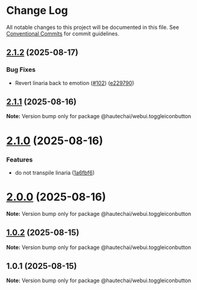 # Change Log

All notable changes to this project will be documented in this file.
See [Conventional Commits](https://conventionalcommits.org) for commit guidelines.

## [2.1.2](https://github.com/HautechAI/webui/compare/@hautechai/webui.toggleiconbutton@2.1.1...@hautechai/webui.toggleiconbutton@2.1.2) (2025-08-17)

### Bug Fixes

- Revert linaria back to emotion ([#102](https://github.com/HautechAI/webui/issues/102)) ([e229790](https://github.com/HautechAI/webui/commit/e229790dae8eba4b3037bbe41365e5a73ab7f6dc))

## [2.1.1](https://github.com/HautechAI/webui/compare/@hautechai/webui.toggleiconbutton@2.1.0...@hautechai/webui.toggleiconbutton@2.1.1) (2025-08-16)

**Note:** Version bump only for package @hautechai/webui.toggleiconbutton

# [2.1.0](https://github.com/HautechAI/webui/compare/@hautechai/webui.toggleiconbutton@1.0.2...@hautechai/webui.toggleiconbutton@2.1.0) (2025-08-16)

### Features

- do not transpile linaria ([1a6fbf6](https://github.com/HautechAI/webui/commit/1a6fbf6353a0e5028040006b5045170cf83f1ba0))

# [2.0.0](https://github.com/HautechAI/webui/compare/@hautechai/webui.toggleiconbutton@1.0.2...@hautechai/webui.toggleiconbutton@2.0.0) (2025-08-16)

**Note:** Version bump only for package @hautechai/webui.toggleiconbutton

## [1.0.2](https://github.com/HautechAI/webui/compare/@hautechai/webui.toggleiconbutton@1.0.1...@hautechai/webui.toggleiconbutton@1.0.2) (2025-08-15)

**Note:** Version bump only for package @hautechai/webui.toggleiconbutton

## 1.0.1 (2025-08-15)

**Note:** Version bump only for package @hautechai/webui.toggleiconbutton
